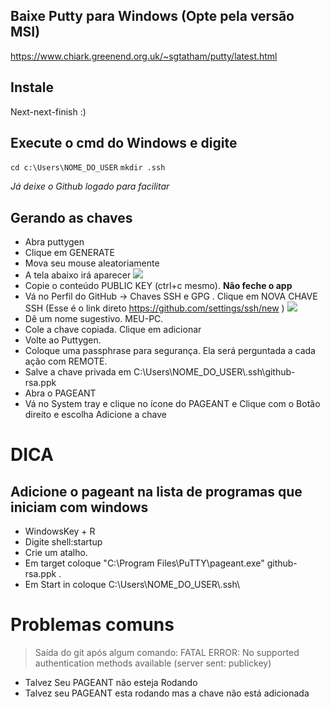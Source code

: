 

## Baixe Putty para Windows (Opte pela versão MSI)
https://www.chiark.greenend.org.uk/~sgtatham/putty/latest.html

## Instale
Next-next-finish :)

## Execute o cmd do Windows e digite
`cd c:\Users\NOME_DO_USER`
`mkdir .ssh`

*Já deixe o Github logado para facilitar*

## Gerando as chaves 

- Abra  puttygen
- Clique em GENERATE
- Mova seu mouse aleatoriamente
- A tela abaixo irá aparecer
![](https://vladmihalcea.com/wp-content/uploads/2014/04/puttygen-save-private-key.png)
- Copie o conteúdo PUBLIC KEY (ctrl+c mesmo). **Não feche o app**
- Vá no Perfil do GitHub -> Chaves SSH e GPG . Clique em NOVA CHAVE SSH (Esse é o link direto https://github.com/settings/ssh/new )
![](https://vladmihalcea.com/wp-content/uploads/2014/04/github-add-key1.png)
- Dê um nome sugestivo. MEU-PC. 
- Cole a chave copiada. Clique em adicionar
- Volte ao Puttygen. 
- Coloque uma passphrase para segurança. Ela será perguntada a cada ação com REMOTE.
- Salve a chave privada em C:\Users\NOME_DO_USER\\.ssh\github-rsa.ppk
- Abra o PAGEANT
- Vá no System tray e clique no ícone do PAGEANT e Clique com o Botão direito e escolha Adicione a chave

# DICA 
## Adicione o pageant na lista de programas que iniciam com windows
- WindowsKey + R
- Digite shell:startup
- Crie um atalho. 
- Em target coloque  "C:\Program Files\PuTTY\pageant.exe" github-rsa.ppk . 
- Em Start in coloque C:\Users\NOME_DO_USER\\.ssh\

# Problemas comuns
>Saída do git após algum comando:
 FATAL ERROR: No supported authentication methods available (server sent: publickey)
- Talvez Seu PAGEANT não esteja Rodando
- Talvez seu PAGEANT esta rodando mas a chave não está adicionada